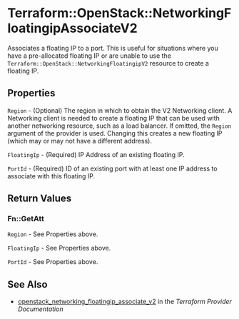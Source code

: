 # Terraform::OpenStack::NetworkingFloatingipAssociateV2

Associates a floating IP to a port. This is useful for situations
where you have a pre-allocated floating IP or are unable to use the
`Terraform::OpenStack::NetworkingFloatingipV2` resource to create a floating IP.

## Properties

`Region` - (Optional) The region in which to obtain the V2 Networking client.
A Networking client is needed to create a floating IP that can be used with
another networking resource, such as a load balancer. If omitted, the
`Region` argument of the provider is used. Changing this creates a new
floating IP (which may or may not have a different address).

`FloatingIp` - (Required) IP Address of an existing floating IP.

`PortId` - (Required) ID of an existing port with at least one IP address to
associate with this floating IP.


## Return Values

### Fn::GetAtt

`Region` - See Properties above.

`FloatingIp` - See Properties above.

`PortId` - See Properties above.

## See Also

* [openstack_networking_floatingip_associate_v2](https://www.terraform.io/docs/providers/openstack/r/networking_floatingip_associate_v2.html) in the _Terraform Provider Documentation_